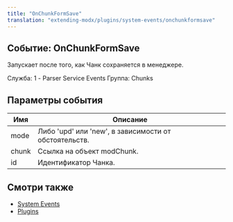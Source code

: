 ```yaml
---
title: "OnChunkFormSave"
translation: "extending-modx/plugins/system-events/onchunkformsave"
---
```


## Событие: OnChunkFormSave

Запускает после того, как Чанк сохраняется в менеджере.

Служба: 1 - Parser Service Events
Группа: Chunks

## Параметры события

| Имя   | Описание                                              |
| ----- | ----------------------------------------------------- |
| mode  | Либо 'upd' или 'new', в зависимости от обстоятельств. |
| chunk | Ссылка на объект modChunk.                            |
| id    | Идентификатор Чанка.                                  |

## Смотри также

- [System Events](extending-modx/plugins/system-events "System Events")
- [Plugins](extending-modx/plugins "Plugins")
